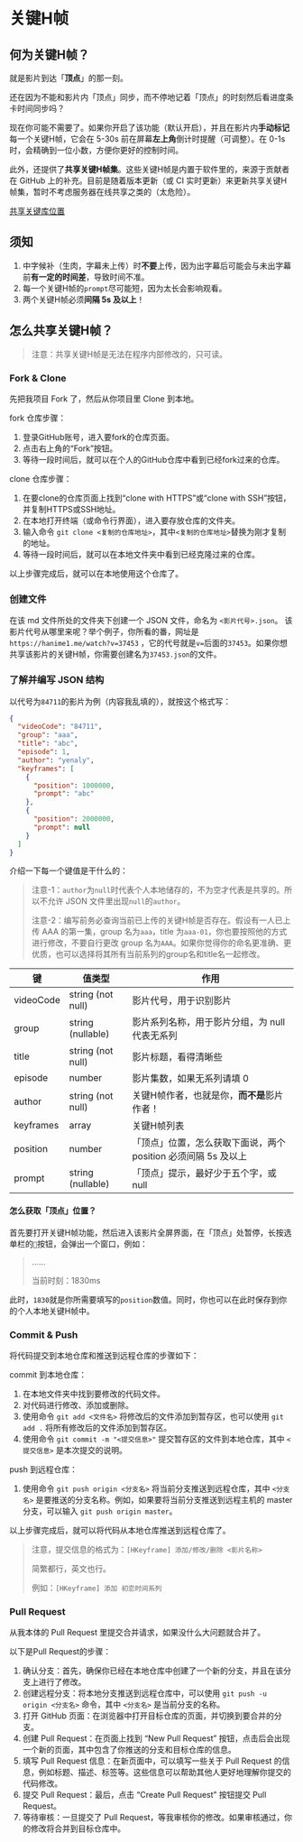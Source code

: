 # 关键H帧

## 何为关键H帧？

就是影片到达「**顶点**」的那一刻。

还在因为不能和影片内「顶点」同步，而不停地记着「顶点」的时刻然后看进度条卡时间同步吗？

现在你可能不需要了。如果你开启了该功能（默认开启），并且在影片内**手动标记**每一个关键H帧，它会在 5-30s
前在屏幕**左上角**倒计时提醒（可调整）。在 0-1s 时，会精确到一位小数，方便你更好的控制时间。

此外，还提供了**共享关键H帧集**。这些关键H帧是内置于软件里的，来源于贡献者在 GitHub
上的补充。目前是随着版本更新（或 CI 实时更新）来更新共享关键H帧集，暂时不考虑服务器在线共享之类的（太危险）。

[共享关键库位置](./)

## 须知

1. 中字候补（生肉，字幕未上传）时**不要**上传，因为出字幕后可能会与未出字幕前**有一定的时间差**，导致时间不准。
2. 每一个关键H帧的`prompt`尽可能短，因为太长会影响观看。
3. 两个关键H帧必须**间隔 5s 及以上**！

## 怎么共享关键H帧？

> 注意：共享关键H帧是无法在程序内部修改的，只可读。

### Fork & Clone

先把我项目 Fork 了，然后从你项目里 Clone 到本地。

fork 仓库步骤：

1. 登录GitHub账号，进入要fork的仓库页面。
2. 点击右上角的“Fork”按钮。
3. 等待一段时间后，就可以在个人的GitHub仓库中看到已经fork过来的仓库。

clone 仓库步骤：

1. 在要clone的仓库页面上找到“clone with HTTPS”或“clone with SSH”按钮，并复制HTTPS或SSH地址。
2. 在本地打开终端（或命令行界面），进入要存放仓库的文件夹。
3. 输入命令 `git clone <复制的仓库地址>`，其中`<复制的仓库地址>`替换为刚才复制的地址。
4. 等待一段时间后，就可以在本地文件夹中看到已经克隆过来的仓库。

以上步骤完成后，就可以在本地使用这个仓库了。

### 创建文件

在该 md 文件所处的文件夹下创建一个 JSON 文件，命名为 `<影片代号>.json`。
该影片代号从哪里来呢？举个例子，你所看的番，网址是`https://hanime1.me/watch?v=37453`
，它的代号就是`v=`后面的`37453`。如果你想共享该影片的关键H帧，你需要创建名为`37453.json`的文件。

### 了解并编写 JSON 结构

以代号为`84711`的影片为例（内容我乱填的），就按这个格式写：

```json
{
  "videoCode": "84711",
  "group": "aaa",
  "title": "abc",
  "episode": 1,
  "author": "yenaly",
  "keyframes": [
    {
      "position": 1000000,
      "prompt": "abc"
    },
    {
      "position": 2000000,
      "prompt": null
    }
  ]
}
```

介绍一下每一个键值是干什么的：

> 注意-1：`author`为`null`时代表个人本地储存的，不为空才代表是共享的。所以不允许 JSON 文件里出现`null`的`author`。
>
> 注意-2：编写前务必查询当前已上传的关键H帧是否存在。假设有一人已上传 AAA 的第一集，group 名为`aaa`，title 为`aaa-01`，你也要按照他的方式进行修改，不要自行更改 group 名为`AAA`。如果你觉得你的命名更准确、更优质，也可以选择将其所有当前系列的group名和title名一起修改。

| 键        | 值类型            | 作用                                                         |
| --------- | ----------------- | ------------------------------------------------------------ |
| videoCode | string (not null) | 影片代号，用于识别影片                                       |
| group     | string (nullable) | 影片系列名称，用于影片分组，为 null 代表无系列               |
| title     | string (not null) | 影片标题，看得清晰些                                         |
| episode   | number            | 影片集数，如果无系列请填 0                                   |
| author    | string (not null) | 关键H帧作者，也就是你，**而不是**影片作者！                  |
| keyframes | array             | 关键H帧列表                                                  |
| position  | number            | 「顶点」位置，怎么获取下面说，两个 position 必须间隔 5s 及以上 |
| prompt    | string (nullable) | 「顶点」提示，最好少于五个字，或 null                        |

#### 怎么获取「顶点」位置？

首先要打开关键H帧功能，然后进入该影片全屏界面，在「顶点」处暂停，长按选单栏的`🥵`按钮，会弹出一个窗口，例如：

> ......
>
> 当前时刻：1830ms

此时，`1830`就是你所需要填写的`position`数值。同时，你也可以在此时保存到你的个人本地关键H帧中。

### Commit & Push

将代码提交到本地仓库和推送到远程仓库的步骤如下：

commit 到本地仓库：

1. 在本地文件夹中找到要修改的代码文件。
2. 对代码进行修改、添加或删除。
3. 使用命令 `git add <文件名>` 将修改后的文件添加到暂存区，也可以使用 `git add .` 将所有修改后的文件添加到暂存区。
4. 使用命令 `git commit -m "<提交信息>"` 提交暂存区的文件到本地仓库，其中 `<提交信息>` 是本次提交的说明。

push 到远程仓库：

1. 使用命令 `git push origin <分支名>` 将当前分支推送到远程仓库，其中 `<分支名>`
   是要推送的分支名称。例如，如果要将当前分支推送到远程主机的 master
   分支，可以输入 `git push origin master`。

以上步骤完成后，就可以将代码从本地仓库推送到远程仓库了。

> 注意，提交信息的格式为：`[HKeyframe] 添加/修改/删除 <影片名称>`
>
> 简繁都行，英文也行。
>
> 例如：`[HKeyframe] 添加 初恋时间系列`

### Pull Request

从我本体的 Pull Request 里提交合并请求，如果没什么大问题就合并了。

以下是Pull Request的步骤：

1. 确认分支：首先，确保你已经在本地仓库中创建了一个新的分支，并且在该分支上进行了修改。
2. 创建远程分支：将本地分支推送到远程仓库中，可以使用 `git push -u origin <分支名>`
   命令，其中 `<分支名>` 是当前分支的名称。
3. 打开 GitHub 页面：在浏览器中打开目标仓库的页面，并切换到要合并的分支。
4. 创建 Pull Request：在页面上找到 “New Pull Request” 按钮，点击后会出现一个新的页面，其中包含了你推送的分支和目标仓库的信息。
5. 填写 Pull Request 信息：在新页面中，可以填写一些关于 Pull Request
   的信息，例如标题、描述、标签等。这些信息可以帮助其他人更好地理解你提交的代码修改。
6. 提交 Pull Request：最后，点击 “Create Pull Request” 按钮提交 Pull Request。
7. 等待审核：一旦提交了 Pull Request，等我审核你的修改。如果审核通过，你的修改将合并到目标仓库中。